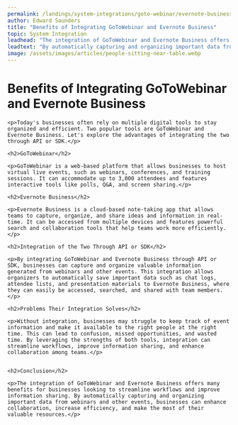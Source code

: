 ```yaml
---
permalink: /landings/system-integrations/goto-webinar/evernote-business
author: Edward Saunders
title: "Benefits of Integrating GoToWebinar and Evernote Business"
topic: System Integration
leadhead: "The integration of GoToWebinar and Evernote Business offers many benefits for businesses looking to streamline workflows and improve information sharing"
leadtext: "By automatically capturing and organizing important data from webinars and other events, businesses can enhance collaboration, increase efficiency, and make the most of their valuable resources."
image: /assets/images/articles/people-sitting-near-table.webp
---
```

<div class="arttext">
	<h1>Benefits of Integrating GoToWebinar and Evernote Business</h1>

	<p>Today's businesses often rely on multiple digital tools to stay organized and efficient. Two popular tools are GoToWebinar and Evernote Business. Let's explore the advantages of integrating the two through API or SDK.</p>

	<h2>GoToWebinar</h2>
	
	<p>GoToWebinar is a web-based platform that allows businesses to host virtual live events, such as webinars, conferences, and training sessions. It can accommodate up to 3,000 attendees and features interactive tools like polls, Q&A, and screen sharing.</p>
	
	<h2>Evernote Business</h2>
	
	<p>Evernote Business is a cloud-based note-taking app that allows teams to capture, organize, and share ideas and information in real-time. It can be accessed from multiple devices and features powerful search and collaboration tools that help teams work more efficiently.</p>
	
	<h2>Integration of the Two Through API or SDK</h2>
	
	<p>By integrating GoToWebinar and Evernote Business through API or SDK, businesses can capture and organize valuable information generated from webinars and other events. This integration allows organizers to automatically save important data such as chat logs, attendee lists, and presentation materials to Evernote Business, where they can easily be accessed, searched, and shared with team members. </p>
	
	<h2>Problems Their Integration Solves</h2>
	
	<p>Without integration, businesses may struggle to keep track of event information and make it available to the right people at the right time. This can lead to confusion, missed opportunities, and wasted time. By leveraging the strengths of both tools, integration can streamline workflows, improve information sharing, and enhance collaboration among teams.</p>


	<h2>Conclusion</h2>
	
	<p>The integration of GoToWebinar and Evernote Business offers many benefits for businesses looking to streamline workflows and improve information sharing. By automatically capturing and organizing important data from webinars and other events, businesses can enhance collaboration, increase efficiency, and make the most of their valuable resources.</p>

</div>
